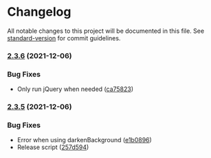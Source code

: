 # Changelog

All notable changes to this project will be documented in this file. See [standard-version](https://github.com/conventional-changelog/standard-version) for commit guidelines.

### [2.3.6](https://github.com/Zenoo/quickModal/compare/v2.3.5...v2.3.6) (2021-12-06)


### Bug Fixes

* Only run jQuery when needed ([ca75823](https://github.com/Zenoo/quickModal/commit/ca758230656921093d5c82685e84725d615ec03a))

### [2.3.5](https://github.com/Zenoo/quickModal/compare/v2.3.4...v2.3.5) (2021-12-06)


### Bug Fixes

* Error when using darkenBackground ([e1b0896](https://github.com/Zenoo/quickModal/commit/e1b08963af445fec81b1732c097dd479fa31cef4))
* Release script ([257d594](https://github.com/Zenoo/quickModal/commit/257d594e71d084881f3435046ddb062f8fb07bee))
